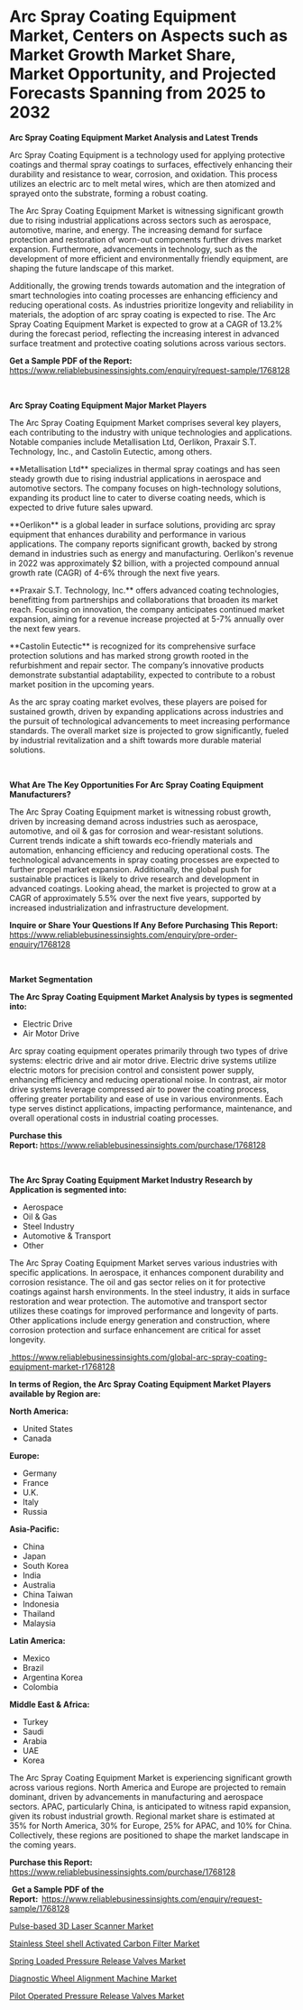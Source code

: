 <p><h1>Arc Spray Coating Equipment Market, Centers on Aspects such as Market Growth Market Share, Market Opportunity, and Projected Forecasts Spanning from 2025 to 2032</h1></p><p><strong>Arc Spray Coating Equipment Market Analysis and Latest Trends</strong></p>
<p><p>Arc Spray Coating Equipment is a technology used for applying protective coatings and thermal spray coatings to surfaces, effectively enhancing their durability and resistance to wear, corrosion, and oxidation. This process utilizes an electric arc to melt metal wires, which are then atomized and sprayed onto the substrate, forming a robust coating.</p><p>The Arc Spray Coating Equipment Market is witnessing significant growth due to rising industrial applications across sectors such as aerospace, automotive, marine, and energy. The increasing demand for surface protection and restoration of worn-out components further drives market expansion. Furthermore, advancements in technology, such as the development of more efficient and environmentally friendly equipment, are shaping the future landscape of this market.</p><p>Additionally, the growing trends towards automation and the integration of smart technologies into coating processes are enhancing efficiency and reducing operational costs. As industries prioritize longevity and reliability in materials, the adoption of arc spray coating is expected to rise. The Arc Spray Coating Equipment Market is expected to grow at a CAGR of 13.2% during the forecast period, reflecting the increasing interest in advanced surface treatment and protective coating solutions across various sectors.</p></p>
<p><strong>Get a Sample PDF of the Report:&nbsp;</strong> <a href="https://www.reliablebusinessinsights.com/enquiry/request-sample/1768128?utm_campaign=118&utm_medium=2&utm_source=Github&utm_content=ia&utm_term=11042025&utm_id=arc-spray-coating-equipment">https://www.reliablebusinessinsights.com/enquiry/request-sample/1768128</a></p>
<p>&nbsp;</p>
<p><strong>Arc Spray Coating Equipment Major Market Players</strong></p>
<p><p>The Arc Spray Coating Equipment Market comprises several key players, each contributing to the industry with unique technologies and applications. Notable companies include Metallisation Ltd, Oerlikon, Praxair S.T. Technology, Inc., and Castolin Eutectic, among others.</p><p>**Metallisation Ltd** specializes in thermal spray coatings and has seen steady growth due to rising industrial applications in aerospace and automotive sectors. The company focuses on high-technology solutions, expanding its product line to cater to diverse coating needs, which is expected to drive future sales upward.</p><p>**Oerlikon** is a global leader in surface solutions, providing arc spray equipment that enhances durability and performance in various applications. The company reports significant growth, backed by strong demand in industries such as energy and manufacturing. Oerlikon's revenue in 2022 was approximately $2 billion, with a projected compound annual growth rate (CAGR) of 4-6% through the next five years.</p><p>**Praxair S.T. Technology, Inc.** offers advanced coating technologies, benefitting from partnerships and collaborations that broaden its market reach. Focusing on innovation, the company anticipates continued market expansion, aiming for a revenue increase projected at 5-7% annually over the next few years.</p><p>**Castolin Eutectic** is recognized for its comprehensive surface protection solutions and has marked strong growth rooted in the refurbishment and repair sector. The company’s innovative products demonstrate substantial adaptability, expected to contribute to a robust market position in the upcoming years. </p><p>As the arc spray coating market evolves, these players are poised for sustained growth, driven by expanding applications across industries and the pursuit of technological advancements to meet increasing performance standards. The overall market size is projected to grow significantly, fueled by industrial revitalization and a shift towards more durable material solutions.</p></p>
<p>&nbsp;</p>
<p><strong>What Are The Key Opportunities For Arc Spray Coating Equipment Manufacturers?</strong></p>
<p><p>The Arc Spray Coating Equipment market is witnessing robust growth, driven by increasing demand across industries such as aerospace, automotive, and oil & gas for corrosion and wear-resistant solutions. Current trends indicate a shift towards eco-friendly materials and automation, enhancing efficiency and reducing operational costs. The technological advancements in spray coating processes are expected to further propel market expansion. Additionally, the global push for sustainable practices is likely to drive research and development in advanced coatings. Looking ahead, the market is projected to grow at a CAGR of approximately 5.5% over the next five years, supported by increased industrialization and infrastructure development.</p></p>
<p><strong>Inquire or Share Your Questions If Any Before Purchasing This Report:</strong> <a href="https://www.reliablebusinessinsights.com/enquiry/pre-order-enquiry/1768128?utm_campaign=118&utm_medium=2&utm_source=Github&utm_content=ia&utm_term=11042025&utm_id=arc-spray-coating-equipment">https://www.reliablebusinessinsights.com/enquiry/pre-order-enquiry/1768128</a></p>
<p>&nbsp;</p>
<p><strong>Market Segmentation</strong></p>
<p><strong>The Arc Spray Coating Equipment Market Analysis by types is segmented into:</strong></p>
<p><ul><li>Electric Drive</li><li>Air Motor Drive</li></ul></p>
<p><p>Arc spray coating equipment operates primarily through two types of drive systems: electric drive and air motor drive. Electric drive systems utilize electric motors for precision control and consistent power supply, enhancing efficiency and reducing operational noise. In contrast, air motor drive systems leverage compressed air to power the coating process, offering greater portability and ease of use in various environments. Each type serves distinct applications, impacting performance, maintenance, and overall operational costs in industrial coating processes.</p></p>
<p><strong>Purchase this Report:&nbsp;</strong><a href="https://www.reliablebusinessinsights.com/purchase/1768128?utm_campaign=118&utm_medium=2&utm_source=Github&utm_content=ia&utm_term=11042025&utm_id=arc-spray-coating-equipment">https://www.reliablebusinessinsights.com/purchase/1768128</a></p>
<p>&nbsp;</p>
<p><strong>The Arc Spray Coating Equipment Market Industry Research by Application is segmented into:</strong></p>
<p><ul><li>Aerospace</li><li>Oil & Gas</li><li>Steel Industry</li><li>Automotive & Transport</li><li>Other</li></ul></p>
<p><p>The Arc Spray Coating Equipment Market serves various industries with specific applications. In aerospace, it enhances component durability and corrosion resistance. The oil and gas sector relies on it for protective coatings against harsh environments. In the steel industry, it aids in surface restoration and wear protection. The automotive and transport sector utilizes these coatings for improved performance and longevity of parts. Other applications include energy generation and construction, where corrosion protection and surface enhancement are critical for asset longevity.</p></p>
<p><a href="https://www.reliablebusinessinsights.com/global-arc-spray-coating-equipment-market-r1768128?utm_campaign=118&utm_medium=2&utm_source=Github&utm_content=ia&utm_term=11042025&utm_id=arc-spray-coating-equipment">&nbsp;https://www.reliablebusinessinsights.com/global-arc-spray-coating-equipment-market-r1768128</a></p>
<p><strong>In terms of Region, the Arc Spray Coating Equipment Market Players available by Region are:</strong></p>
<p>
    <p> <strong> North America: </strong>
        <ul>
            <li>United States</li>
            <li>Canada</li>
        </ul>
        </p> 
    <p> <strong> Europe: </strong>
        <ul>
            <li>Germany</li>
            <li>France</li>
            <li>U.K.</li>
            <li>Italy</li>
            <li>Russia</li>
        </ul>
        </p> 
    <p> <strong> Asia-Pacific: </strong>
        <ul>
            <li>China</li>
            <li>Japan</li>
            <li>South Korea</li>
            <li>India</li>
            <li>Australia</li>
            <li>China Taiwan</li>
            <li>Indonesia</li>
            <li>Thailand</li>
            <li>Malaysia</li>
        </ul>
        </p> 
    <p> <strong> Latin America: </strong>
        <ul>
            <li>Mexico</li>
            <li>Brazil</li>
            <li>Argentina Korea</li>
            <li>Colombia</li>
        </ul>
        </p> 
    <p> <strong> Middle East & Africa: </strong>
        <ul>
            <li>Turkey</li>
            <li>Saudi</li>
            <li>Arabia</li>
            <li>UAE</li>
            <li>Korea</li>
        </ul>
    </p>
    </p>
<p><p>The Arc Spray Coating Equipment Market is experiencing significant growth across various regions. North America and Europe are projected to remain dominant, driven by advancements in manufacturing and aerospace sectors. APAC, particularly China, is anticipated to witness rapid expansion, given its robust industrial growth. Regional market share is estimated at 35% for North America, 30% for Europe, 25% for APAC, and 10% for China. Collectively, these regions are positioned to shape the market landscape in the coming years.</p></p>
<p><strong>Purchase this Report: </strong><a href="https://www.reliablebusinessinsights.com/purchase/1768128?utm_campaign=118&utm_medium=2&utm_source=Github&utm_content=ia&utm_term=11042025&utm_id=arc-spray-coating-equipment">https://www.reliablebusinessinsights.com/purchase/1768128</a></p>
<p>&nbsp;<strong>Get a Sample PDF of the Report:&nbsp;&nbsp;</strong><a href="https://www.reliablebusinessinsights.com/enquiry/request-sample/1768128?utm_campaign=118&utm_medium=2&utm_source=Github&utm_content=ia&utm_term=11042025&utm_id=arc-spray-coating-equipment">https://www.reliablebusinessinsights.com/enquiry/request-sample/1768128</a></p>
<p><strong></strong></p>
<p><p><a href="https://github.com/tigoryemm/Market-Research-Report-List-1/blob/main/pulse-based-3d-laser-scanner-market.md?utm_campaign=118&utm_medium=2&utm_source=Github&utm_content=ia&utm_term=11042025&utm_id=arc-spray-coating-equipment">Pulse-based 3D Laser Scanner Market</a></p><p><a href="https://github.com/negrocybul4w/Market-Research-Report-List-1/blob/main/stainless-steel-shell-activated-carbon-filter-market.md?utm_campaign=118&utm_medium=2&utm_source=Github&utm_content=ia&utm_term=11042025&utm_id=arc-spray-coating-equipment">Stainless Steel shell Activated Carbon Filter Market</a></p><p><a href="https://github.com/lonanweaseh4/Market-Research-Report-List-1/blob/main/spring-loaded-pressure-release-valves-market.md?utm_campaign=118&utm_medium=2&utm_source=Github&utm_content=ia&utm_term=11042025&utm_id=arc-spray-coating-equipment">Spring Loaded Pressure Release Valves Market</a></p><p><a href="https://github.com/djoeamakeh/Market-Research-Report-List-1/blob/main/diagnostic-wheel-alignment-machine-market.md?utm_campaign=118&utm_medium=2&utm_source=Github&utm_content=ia&utm_term=11042025&utm_id=arc-spray-coating-equipment">Diagnostic Wheel Alignment Machine Market</a></p><p><a href="https://github.com/biandnikelrs/Market-Research-Report-List-1/blob/main/pilot-operated-pressure-release-valves-market.md?utm_campaign=118&utm_medium=2&utm_source=Github&utm_content=ia&utm_term=11042025&utm_id=arc-spray-coating-equipment">Pilot Operated Pressure Release Valves Market</a></p></p>